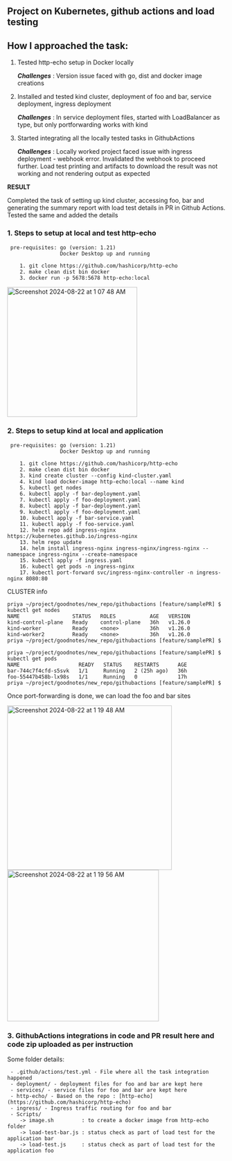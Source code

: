 ## Project on Kubernetes, github actions and load testing

## How I approached the task:
1. Tested http-echo setup in Docker locally
   
   ***Challenges*** : Version issue faced with go, dist and docker image creations

2. Installed and tested kind cluster, deployment of foo and bar, service deployment, ingress deployment

   ***Challenges*** :  In service deployment files, started with LoadBalancer as type, but only portforwarding works with kind

3. Started integrating all the locally tested tasks in GithubActions

   ***Challenges*** :  Locally worked project faced issue with ingress deployment - webhook error. Invalidated the webhook to proceed further. Load test printing and artifacts to download the result was not working and not rendering output as expected


**RESULT** 

Completed the task of setting up kind cluster, accessing foo, bar and generating the summary report with load test details in PR in Github Actions. Tested the same and added the details
   
### 1. Steps to setup at local and test http-echo

     pre-requisites: go (version: 1.21)
                     Docker Desktop up and running
```
    1. git clone https://github.com/hashicorp/http-echo
    2. make clean dist bin docker
    3. docker run -p 5678:5678 http-echo:local
```
       
<img width="300" alt="Screenshot 2024-08-22 at 1 07 48 AM" src="https://github.com/user-attachments/assets/690f59a8-3d1c-49ec-ad8d-c10f240d7147">

### 2. Steps to setup kind at local and application
     pre-requisites: go (version: 1.21)
                     Docker Desktop up and running

```
    1. git clone https://github.com/hashicorp/http-echo
    2. make clean dist bin docker
    3. kind create cluster --config kind-cluster.yaml
    4. kind load docker-image http-echo:local --name kind
    5. kubectl get nodes
    6. kubectl apply -f bar-deployment.yaml
    7. kubectl apply -f foo-deployment.yaml 
    8. kubectl apply -f bar-deployment.yaml 
    9. kubectl apply -f foo-deployment.yaml
    10. kubectl apply -f bar-service.yaml 
    11. kubectl apply -f foo-service.yaml
    12. helm repo add ingress-nginx https://kubernetes.github.io/ingress-nginx
    13. helm repo update
    14. helm install ingress-nginx ingress-nginx/ingress-nginx --namespace ingress-nginx --create-namespace
    15. kubectl apply -f ingress.yaml 
    16. kubectl get pods -n ingress-nginx
    17. kubectl port-forward svc/ingress-nginx-controller -n ingress-nginx 8080:80
```

CLUSTER info
```
priya ~/project/goodnotes/new_repo/githubactions [feature/samplePR] $ kubectl get nodes
NAME                 STATUS   ROLES           AGE   VERSION
kind-control-plane   Ready    control-plane   36h   v1.26.0
kind-worker          Ready    <none>          36h   v1.26.0
kind-worker2         Ready    <none>          36h   v1.26.0
priya ~/project/goodnotes/new_repo/githubactions [feature/samplePR] $
```


```
priya ~/project/goodnotes/new_repo/githubactions [feature/samplePR] $ kubectl get pods
NAME                   READY   STATUS    RESTARTS      AGE
bar-744c7f4cfd-s5svk   1/1     Running   2 (25h ago)   36h
foo-55447b458b-lx98s   1/1     Running   0             17h
priya ~/project/goodnotes/new_repo/githubactions [feature/samplePR] $
```

Once port-forwarding is done, we can load the foo and bar sites

<img width="380" alt="Screenshot 2024-08-22 at 1 19 48 AM" src="https://github.com/user-attachments/assets/89967f8c-c720-4525-bcdd-ff222efb3749">
<img width="350" alt="Screenshot 2024-08-22 at 1 19 56 AM" src="https://github.com/user-attachments/assets/dc3307e9-2af5-40fd-964d-ac691ce3b579">

### 3. GithubActions integrations in code and PR result here and code zip uploaded as per instruction


Some folder details:
```
 - .github/actions/test.yml - File where all the task integration happened
 - deployment/ - deployment files for foo and bar are kept here
 - services/ - service files for foo and bar are kept here
 - http-echo/ - Based on the repo : [http-echo](https://github.com/hashicorp/http-echo)
 - ingress/ - Ingress traffic routing for foo and bar
 - Scripts/
    -> image.sh         : to create a docker image from http-echo folder
    -> load-test-bar.js : status check as part of load test for the application bar
    -> load-test.js     : status check as part of load test for the application foo
```
